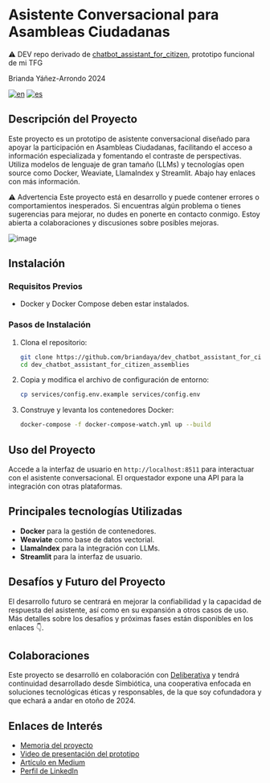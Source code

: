 # Asistente Conversacional para Asambleas Ciudadanas

⚠️ DEV repo derivado de [chatbot_assistant_for_citizen](https://github.com/briandaya/chatbot_assistant_for_citizen_assemblies), prototipo funcional de mi TFG

Brianda Yáñez-Arrondo 2024

[![en](https://img.shields.io/badge/lang-en-blue.svg)](https://github.com/briandaya/dev_chatbot_assistant_for_citizen_assemblies/blob/main/README.md)
[![es](https://img.shields.io/badge/lang-es-red.svg)](https://github.com/briandaya/dev_chatbot_assistant_for_citizen_assemblies/blob/main/README.es.md)


## Descripción del Proyecto

Este proyecto es un prototipo de asistente conversacional diseñado para apoyar la participación en Asambleas Ciudadanas, facilitando el acceso a información especializada y fomentando el contraste de perspectivas. Utiliza modelos de lenguaje de gran tamaño (LLMs) y tecnologías open source como Docker, Weaviate, LlamaIndex y Streamlit. Abajo hay enlaces con más información.

⚠️ Advertencia
Este proyecto está en desarrollo y puede contener errores o comportamientos inesperados. Si encuentras algún problema o tienes sugerencias para mejorar, no dudes en ponerte en contacto conmigo. Estoy abierta a colaboraciones y discusiones sobre posibles mejoras.


![image](https://github.com/user-attachments/assets/04cd321e-2e68-4adc-968c-4f42001d9138)


## Instalación

### Requisitos Previos

- Docker y Docker Compose deben estar instalados.

### Pasos de Instalación

1. Clona el repositorio:
   ```bash
   git clone https://github.com/briandaya/dev_chatbot_assistant_for_citizen_assemblies.git
   cd dev_chatbot_assistant_for_citizen_assemblies
   ```

2. Copia y modifica el archivo de configuración de entorno:
   ```bash
   cp services/config.env.example services/config.env
   ```

3. Construye y levanta los contenedores Docker:
   ```bash
   docker-compose -f docker-compose-watch.yml up --build
   ```

## Uso del Proyecto

Accede a la interfaz de usuario en `http://localhost:8511` para interactuar con el asistente conversacional. El orquestador expone una API para la integración con otras plataformas.

## Principales tecnologías Utilizadas

- **Docker** para la gestión de contenedores.
- **Weaviate** como base de datos vectorial.
- **LlamaIndex** para la integración con LLMs.
- **Streamlit** para la interfaz de usuario.

## Desafíos y Futuro del Proyecto

El desarrollo futuro se centrará en mejorar la confiabilidad y la capacidad de respuesta del asistente, así como en su expansión a otros casos de uso. Más detalles sobre los desafíos y próximas fases están disponibles en los enlaces 👇.

## Colaboraciones

Este proyecto se desarrolló en colaboración con [Deliberativa](https://deliberativa.org/) y tendrá continuidad desarrollado desde Simbiótica, una cooperativa enfocada en soluciones tecnológicas éticas y responsables, de la que soy cofundadora y que echará a andar en otoño de 2024.

## Enlaces de Interés

- [Memoria del proyecto](https://drive.google.com/file/d/15chRPKXqdmKBtf4jqpUAn-FyHuK9HTDL/view?usp=drive_link)
- [Video de presentación del prototipo](https://youtu.be/m-UZKEovhro)
- [Artículo en Medium](https://medium.com/@briandaya/desarrollo-de-agentes-conversacionales-confiables-para-asambleas-ciudadanas-innovando-para-la-6b86dd0fc424)
- [Perfil de LinkedIn](https://www.linkedin.com/in/briandayanez/)



